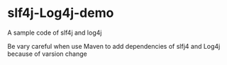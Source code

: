 # slf4j-Log4j-demo
A sample code of slf4j and log4j

Be vary careful when use Maven to add dependencies of slfj4 and Log4j because of varsion change
